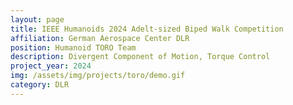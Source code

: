 ```yaml
---
layout: page
title: IEEE Humanoids 2024 Adelt-sized Biped Walk Competition
affiliation: German Aerospace Center DLR
position: Humanoid TORO Team
description: Divergent Component of Motion, Torque Control
project_year: 2024
img: /assets/img/projects/toro/demo.gif
category: DLR
---
```

